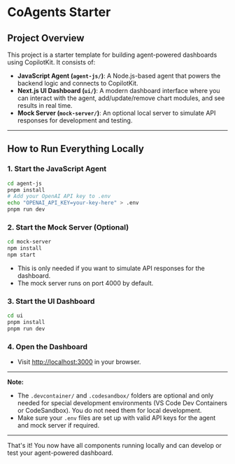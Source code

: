# CoAgents Starter

## Project Overview

This project is a starter template for building agent-powered dashboards using CopilotKit. It consists of:

- **JavaScript Agent (`agent-js/`)**: A Node.js-based agent that powers the backend logic and connects to CopilotKit.
- **Next.js UI Dashboard (`ui/`)**: A modern dashboard interface where you can interact with the agent, add/update/remove chart modules, and see results in real time.
- **Mock Server (`mock-server/`)**: An optional local server to simulate API responses for development and testing.

---

## How to Run Everything Locally

### 1. Start the JavaScript Agent

```sh
cd agent-js
pnpm install
# Add your OpenAI API key to .env
echo "OPENAI_API_KEY=your-key-here" > .env
pnpm run dev
```

### 2. Start the Mock Server (Optional)

```sh
cd mock-server
npm install
npm start
```

- This is only needed if you want to simulate API responses for the dashboard.
- The mock server runs on port 4000 by default.

### 3. Start the UI Dashboard

```sh
cd ui
pnpm install
pnpm run dev
```

### 4. Open the Dashboard

- Visit [http://localhost:3000](http://localhost:3000) in your browser.

---

**Note:**

- The `.devcontainer/` and `.codesandbox/` folders are optional and only needed for special development environments (VS Code Dev Containers or CodeSandbox). You do not need them for local development.
- Make sure your `.env` files are set up with valid API keys for the agent and mock server if required.

---

That's it! You now have all components running locally and can develop or test your agent-powered dashboard.
